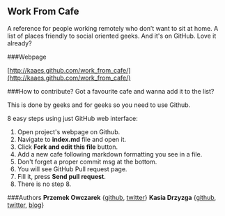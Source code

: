 Work From Cafe                                                                                                                                                
--------------
A reference for people working remotely who don’t want to sit at home.
A list of places friendly to social oriented geeks. And it's on GitHub. Love it already?

###Webpage

[http://kaaes.github.com/work_from_cafe/](http://kaaes.github.com/work_from_cafe/)

###How to contribute?
Got a favourite cafe and wanna add it to the list?

This is done by geeks and for geeks so you need to use Github.

8 easy steps using just GitHub web interface:
1. Open project's webpage on Github.
2. Navigate to __index.md__ file and open it.
3. Click __Fork and edit this file__ button.
4. Add a new cafe following markdown formatting you see in a file.
5. Don't forget a proper commit msg at the bottom.
6. You will see GitHub Pull request page.
7. Fill it, press __Send pull request__.
8. There is no step 8.

###Authors
__Przemek Owczarek__ {[github](https://github.com/nazgob), [twitter](http://twitter.com/powczarek)}
__Kasia Drzyzga__ {[github](https://github.com/kaaes), [twitter](http://twitter.com/kaaes), [blog](http://kasia.drzyzga.pl)}


